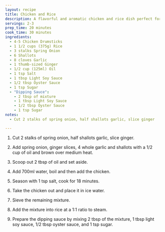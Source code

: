 ```yaml
---
layout: recipe
title: Chicken and Rice
description: A flavorful and aromatic chicken and rice dish perfect for a hearty meal
servings: 2-3
prep_time: 20 minutes
cook_time: 30 minutes
ingredients:
  - 4-5 Chicken Drumsticks
  - 1 1/2 cups (375g) Rice
  - 3 stalks Spring Onion
  - 6 Shallots
  - 8 cloves Garlic
  - 1 thumb-sized Ginger
  - 1/2 cup (125ml) Oil
  - 1 tsp Salt
  - 1 tbsp Light Soy Sauce
  - 1/2 tbsp Oyster Sauce
  - 1 tsp Sugar
  - "Dipping Sauce":
    - 2 tbsp of mixture
    - 1 tbsp Light Soy Sauce
    - 1/2 tbsp Oyster Sauce
    - 1 tsp Sugar
notes:
  - Cut 2 stalks of spring onion, half shallots garlic, slice ginger

---
```


1. Cut 2 stalks of spring onion, half shallots garlic, slice ginger.

2. Add spring onion, ginger slices, 4 whole garlic and shallots with a 1/2 cup of oil and brown over medium heat.

3. Scoop out 2 tbsp of oil and set aside.

4. Add 700ml water, boil and then add the chicken.

5. Season with 1 tsp salt, cook for 18 minutes.

6. Take the chicken out and place it in ice water.

7. Sieve the remaining mixture.

8. Add the mixture into rice at a 1:1 ratio to steam.

9. Prepare the dipping sauce by mixing 2 tbsp of the mixture, 1 tbsp light soy sauce, 1/2 tbsp oyster sauce, and 1 tsp sugar.
